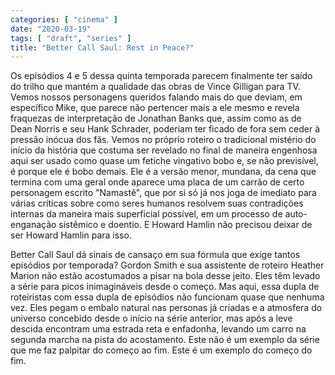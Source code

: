 ```yaml
---
categories: [ "cinema" ]
date: "2020-03-19"
tags: [ "draft", "series" ]
title: "Better Call Saul: Rest in Peace?"
---
```

Os episódios 4 e 5 dessa quinta temporada parecem finalmente ter
saído do trilho que mantém a qualidade das obras de Vince Gilligan
para TV. Vemos nossos personagens queridos falando mais do que deviam,
em específico Mike, que parece não pertencer mais a ele mesmo e revela
fraquezas de interpretação de Jonathan Banks que, assim como as de
Dean Norris e seu Hank Schrader, poderiam ter ficado de fora sem ceder
à pressão inócua dos fãs. Vemos no próprio roteiro o tradicional
mistério do início da história que costuma ser revelado no final de
maneira engenhosa aqui ser usado como quase um fetiche vingativo bobo e,
se não previsível, é porque ele é bobo demais. Ele é a versão menor,
mundana, da cena que termina com uma geral onde aparece uma placa de um
carrão de certo personagem escrito "Namastê", que por si só já nos
joga de imediato para várias críticas sobre como seres humanos resolvem
suas contradições internas da maneira mais superficial possível, em
um processo de auto-enganação sistêmico e doentio. E Howard Hamlin
não precisou deixar de ser Howard Hamlin para isso.

Better Call Saul dá sinais de cansaço em sua fórmula que exige tantos
episódios por temporada? Gordon Smith e sua assistente de roteiro Heather
Marion não estão acostumados a pisar na bola desse jeito. Eles têm
levado a série para picos inimagináveis desde o começo. Mas aqui,
essa dupla de roteiristas com essa dupla de episódios não funcionam
quase que nenhuma vez. Eles pegam o embalo natural nas personas já
criadas e a atmosfera do universo concebido desde o início na série
anterior, mas após a leve descida encontram uma estrada reta e enfadonha,
levando um carro na segunda marcha na pista do acostamento. Este não
é um exemplo da série que me faz palpitar do começo ao fim. Este é
um exemplo do começo do fim.
